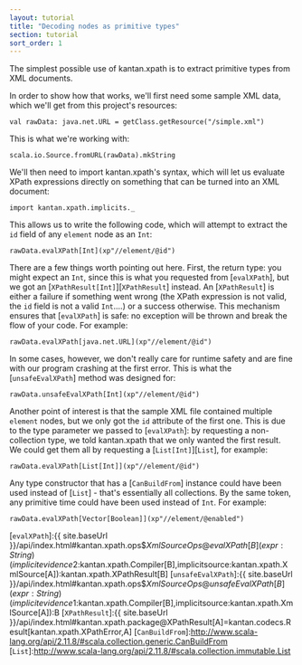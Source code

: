 ```yaml
---
layout: tutorial
title: "Decoding nodes as primitive types"
section: tutorial
sort_order: 1
---
```

The simplest possible use of kantan.xpath is to extract primitive types from XML documents.

In order to show how that works, we'll first need some sample XML data, which we'll get from this project's resources:

```tut:silent
val rawData: java.net.URL = getClass.getResource("/simple.xml")
```

This is what we're working with:

```tut
scala.io.Source.fromURL(rawData).mkString
```

We'll then need to import kantan.xpath's syntax, which will let us evaluate XPath expressions directly on something
that can be turned into an XML document:

```tut:silent
import kantan.xpath.implicits._
```

This allows us to write the following code, which will attempt to extract the `id` field of any `element` node as an
`Int`:

```tut
rawData.evalXPath[Int](xp"//element/@id")
```


There are a few things worth pointing out here. First, the return type: you might expect an `Int`, since this is what
you requested from [`evalXPath`], but we got an [`XPathResult[Int]`][`XPathResult`] instead. An [`XPathResult`] is
either a failure if something went wrong (the XPath expression is not valid, the `id` field is not a valid `Int`....) or
a success otherwise. This mechanism ensures that [`evalXPath`] is safe: no exception will be thrown and break the flow
of your code. For example:

```tut
rawData.evalXPath[java.net.URL](xp"//element/@id")
```

In some cases, however, we don't really care for runtime safety and are fine with our program crashing at the first
error. This is what the [`unsafeEvalXPath`] method was designed for:

```tut
rawData.unsafeEvalXPath[Int](xp"//element/@id")
```


Another point of interest is that the sample XML file contained multiple `element` nodes, but we only got the `id`
attribute of the first one. This is due to the type parameter we passed to [`evalXPath`]: by requesting a non-collection
type, we told kantan.xpath that we only wanted the first result. We could get them all by requesting a
[`List[Int]`][`List`], for example:


```tut
rawData.evalXPath[List[Int]](xp"//element/@id")
```

Any type constructor that has a [`CanBuildFrom`] instance could have been used instead of [`List`] - that's essentially
all collections. By the same token, any primitive time could have been used instead of `Int`. For example:

```tut
rawData.evalXPath[Vector[Boolean]](xp"//element/@enabled")
```

[`evalXPath`]:{{ site.baseUrl }}/api/index.html#kantan.xpath.ops$$XmlSourceOps@evalXPath[B](expr:String)(implicitevidence$2:kantan.xpath.Compiler[B],implicitsource:kantan.xpath.XmlSource[A]):kantan.xpath.XPathResult[B]
[`unsafeEvalXPath`]:{{ site.baseUrl }}/api/index.html#kantan.xpath.ops$$XmlSourceOps@unsafeEvalXPath[B](expr:String)(implicitevidence$1:kantan.xpath.Compiler[B],implicitsource:kantan.xpath.XmlSource[A]):B
[`XPathResult`]:{{ site.baseUrl }}/api/index.html#kantan.xpath.package@XPathResult[A]=kantan.codecs.Result[kantan.xpath.XPathError,A]
[`CanBuildFrom`]:http://www.scala-lang.org/api/2.11.8/#scala.collection.generic.CanBuildFrom
[`List`]:http://www.scala-lang.org/api/2.11.8/#scala.collection.immutable.List

